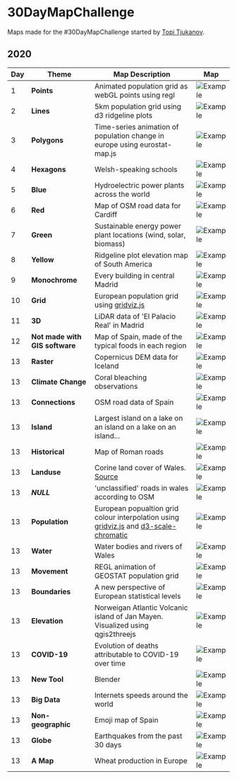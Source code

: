 # 30DayMapChallenge
Maps made for the #30DayMapChallenge started by [Topi Tjukanov](https://github.com/tjukanovt/30DayMapChallenge).

## 2020

| **Day** |  **Theme**                          |  **Map Description**                          | **Map**                                                                                                                                                                                                                                                                                                                                   |
| ------- | ---------------------------------- | ---------------------------------- | --------------------------------------------------------------------------------------------------------------------------------------------------------------------------------------------------------------------------------------------------------------------------------------------------------------------------------------------- |
| 1        | **Points** | Animated population grid as webGL points using regl                      | ![Example](https://github.com/JoeWDavies/30DayMapChallenge/raw/main/2020/points_animated.gif) |
| 2        | **Lines** | 5km population grid using d3 ridgeline plots                       | ![Example](https://github.com/JoeWDavies/30DayMapChallenge/raw/main/2020/5km_population_ridgeline.jpeg) |
| 3        | **Polygons** | Time-series animation of population change in europe using eurostat-map.js                       | ![Example](https://github.com/JoeWDavies/30DayMapChallenge/blob/main/2020/population_choropleth.gif) | 
| 4       | **Hexagons**  | Welsh-speaking schools                      | ![Example](https://github.com/JoeWDavies/30DayMapChallenge/blob/main/2020/welsh_schools.png) | 
| 5        | **Blue**  | Hydroelectric power plants across the world                      | ![Example](https://github.com/JoeWDavies/30DayMapChallenge/raw/main/2020/hydro_blue.jpeg) | 
| 6        | **Red**  | Map of OSM road data for Cardiff                      | ![Example](https://github.com/JoeWDavies/30DayMapChallenge/raw/main/2020/cardiff_red.png) | 
| 7        | **Green** | Sustainable energy power plant locations (wind, solar, biomass)                       | ![Example](https://github.com/JoeWDavies/30DayMapChallenge/raw/main/2020/renewable_energy_green.jpeg) | 
| 8        | **Yellow** | Ridgeline plot elevation map of South America                        | ![Example](https://github.com/JoeWDavies/30DayMapChallenge/raw/main/2020/south_america_ridgeline_plot.png) | 
| 9        | **Monochrome**| Every building in central Madrid                        | ![Example](https://github.com/JoeWDavies/30DayMapChallenge/raw/main/2020/monochrome_madrid.jpeg) | 
| 10        | **Grid**  | European population grid using [gridviz.js](https://github.com/eurostat/gridviz)                      | ![Example](https://github.com/JoeWDavies/30DayMapChallenge/raw/main/2020/gridviz_grid.jpeg) | 
| 11        | **3D** | LiDAR data of 'El Palacio Real' in Madrid                       | ![Example](https://github.com/JoeWDavies/30DayMapChallenge/raw/main/2020/madrid_lidar.gif) | 
| 12        | **Not made with GIS software** |  Map of Spain, made of the typical foods in each region                       | ![Example](https://github.com/JoeWDavies/30DayMapChallenge/raw/main/2020/food.jpeg) | 
| 13        | **Raster** |  Copernicus DEM data for Iceland                       | ![Example](https://github.com/JoeWDavies/30DayMapChallenge/raw/main/2020/iceland.png) | 
| 13        | **Climate Change** |  Coral bleaching observations                       | ![Example](https://github.com/JoeWDavies/30DayMapChallenge/raw/main/2020/coral_bleaching.png) | 
| 13        | **Connections** |  OSM road data of Spain                       | ![Example](https://github.com/JoeWDavies/30DayMapChallenge/raw/main/2020/spain_roads.jpg) | 
| 13        | **Island** |  Largest island on a lake on an island on a lake on an island...                       | ![Example](https://github.com/JoeWDavies/30DayMapChallenge/raw/main/2020/island_lake_island_lake_island.jpg) | 
| 13        | **Historical** |  Map of Roman roads                      | ![Example](https://github.com/JoeWDavies/30DayMapChallenge/raw/main/2020/roman2c.png) | 
| 13        | **Landuse** |  Corine land cover of Wales. [Source](https://ec.europa.eu/eurostat/statistical-atlas/gis/viewer/)                     | ![Example](https://github.com/JoeWDavies/30DayMapChallenge/raw/main/2020/walesCorine.JPG) | 
| 13        | ***NULL*** |  'unclassified' roads in wales according to OSM                     | ![Example](https://github.com/JoeWDavies/30DayMapChallenge/raw/main/2020/NULL.jpeg) | 
| 13        | **Population** |  European popualtion grid colour interpolation using [gridviz.js](https://github.com/eurostat/gridviz) and [d3-scale-chromatic](https://github.com/eurostat/d3-scale-chromatic)                    | ![Example](https://github.com/JoeWDavies/30DayMapChallenge/raw/main/2020/gridviz.gif) | 
| 13        | **Water** |  Water bodies and rivers of Wales                      | ![Example](https://github.com/JoeWDavies/30DayMapChallenge/raw/main/2020/wales_water.png) | 
| 13        | **Movement** |  REGL animation of GEOSTAT population grid                    | ![Example](https://github.com/JoeWDavies/30DayMapChallenge/raw/main/2020/regl-population-animation.gif) | 
| 13        | **Boundaries** | A new perspective of European statistical levels                       | ![Example](https://github.com/JoeWDavies/30DayMapChallenge/raw/main/2020/nuts-perspective.gif) | 
| 13        | **Elevation** |  Norweigan Atlantic Volcanic island of Jan Mayen. Visualized using qgis2threejs                       | ![Example](https://github.com/JoeWDavies/30DayMapChallenge/raw/main/2020/jan_mayen.gif) | 
| 13        | **COVID-19** |  Evolution of deaths attributable to COVID-19 over time                       | ![Example](https://github.com/JoeWDavies/30DayMapChallenge/raw/main/2020/covid-deaths.gif) | 
| 13        | **New Tool** |  Blender                      | ![Example](https://github.com/JoeWDavies/30DayMapChallenge/raw/main/2020/blender_full_color.png) | 
| 13        | **Big Data** |  Internets speeds around the world                    | ![Example](https://github.com/JoeWDavies/30DayMapChallenge/raw/main/2020/ookla_robinson_2020.jpg) | 
| 13        | **Non-geographic** |  Emoji map of Spain                     | ![Example](https://github.com/JoeWDavies/30DayMapChallenge/raw/main/2020/emoji.png) | 
| 13        | **Globe** |  Earthquakes from the past 30 days                      | ![Example](https://github.com/JoeWDavies/30DayMapChallenge/raw/main/2020/earthquakes.gif) | 
| 13        | **A Map** |  Wheat production in Europe                   | ![Example](https://github.com/JoeWDavies/30DayMapChallenge/raw/main/2020/wheat-production.png) | 
